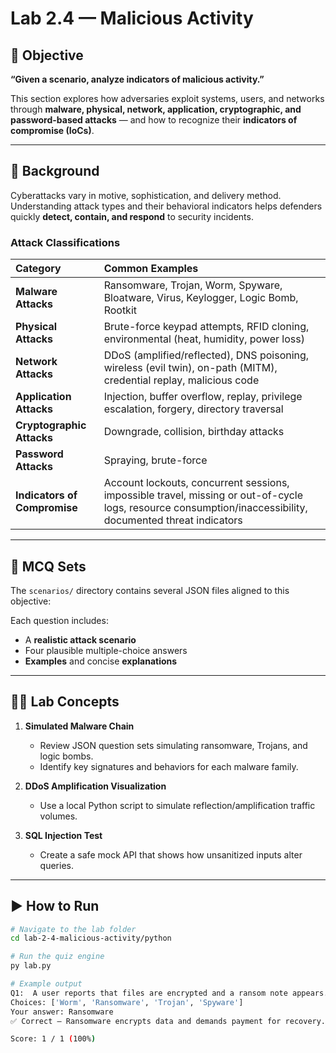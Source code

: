 # Lab 2.4 — Malicious Activity

## 🎯 Objective
**“Given a scenario, analyze indicators of malicious activity.”**

This section explores how adversaries exploit systems, users, and networks through **malware, physical, network, application, cryptographic, and password-based attacks** — and how to recognize their **indicators of compromise (IoCs)**.

---

## 📖 Background

Cyberattacks vary in motive, sophistication, and delivery method.  
Understanding attack types and their behavioral indicators helps defenders quickly **detect, contain, and respond** to security incidents.

### Attack Classifications

| Category | Common Examples |
|:--|:--|
| **Malware Attacks** | Ransomware, Trojan, Worm, Spyware, Bloatware, Virus, Keylogger, Logic Bomb, Rootkit |
| **Physical Attacks** | Brute-force keypad attempts, RFID cloning, environmental (heat, humidity, power loss) |
| **Network Attacks** | DDoS (amplified/reflected), DNS poisoning, wireless (evil twin), on-path (MITM), credential replay, malicious code |
| **Application Attacks** | Injection, buffer overflow, replay, privilege escalation, forgery, directory traversal |
| **Cryptographic Attacks** | Downgrade, collision, birthday attacks |
| **Password Attacks** | Spraying, brute-force |
| **Indicators of Compromise** | Account lockouts, concurrent sessions, impossible travel, missing or out-of-cycle logs, resource consumption/inaccessibility, documented threat indicators |

---

## 🧩 MCQ Sets

The `scenarios/` directory contains several JSON files aligned to this objective:

Each question includes:
- A **realistic attack scenario**  
- Four plausible multiple-choice answers  
- **Examples** and concise **explanations**  

---

## 🧑‍💻 Lab Concepts

1. **Simulated Malware Chain**  
   - Review JSON question sets simulating ransomware, Trojans, and logic bombs.  
   - Identify key signatures and behaviors for each malware family.  

2. **DDoS Amplification Visualization**  
   - Use a local Python script to simulate reflection/amplification traffic volumes.  

3. **SQL Injection Test**  
   - Create a safe mock API that shows how unsanitized inputs alter queries.  

---

## ▶️ How to Run

```bash
# Navigate to the lab folder
cd lab-2-4-malicious-activity/python

# Run the quiz engine
py lab.py

# Example output
Q1:  A user reports that files are encrypted and a ransom note appears...
Choices: ['Worm', 'Ransomware', 'Trojan', 'Spyware']
Your answer: Ransomware
✅ Correct – Ransomware encrypts data and demands payment for recovery.

Score: 1 / 1 (100%)